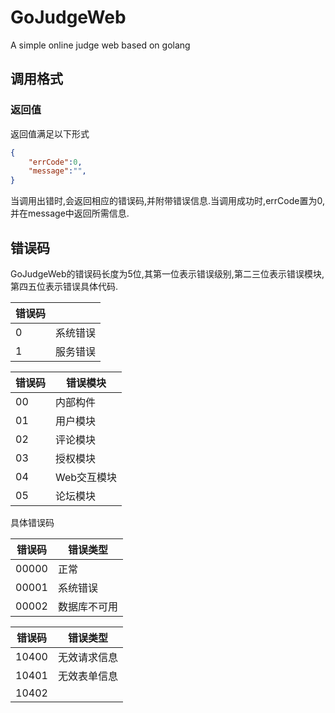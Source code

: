 # GoJudgeWeb
A simple online judge web based on golang

## 调用格式

### 返回值

返回值满足以下形式

```json
{
    "errCode":0,
    "message":"",
}
```

当调用出错时,会返回相应的错误码,并附带错误信息.当调用成功时,errCode置为0,并在message中返回所需信息.

## 错误码

GoJudgeWeb的错误码长度为5位,其第一位表示错误级别,第二三位表示错误模块,第四五位表示错误具体代码.

| 错误码 |          |
| ------ | -------- |
| 0      | 系统错误 |
| 1      | 服务错误 |

| 错误码 | 错误模块    |
| ------ | ----------- |
| 00     | 内部构件    |
| 01     | 用户模块    |
| 02     | 评论模块    |
| 03     | 授权模块    |
| 04     | Web交互模块 |
| 05     | 论坛模块    |

具体错误码

| 错误码 | 错误类型     |
| ------ | ------------ |
| 00000  | 正常         |
| 00001  | 系统错误     |
| 00002  | 数据库不可用 |

| 错误码 | 错误类型     |
| ------ | ------------ |
| 10400  | 无效请求信息 |
| 10401  | 无效表单信息 |
| 10402  |              |

